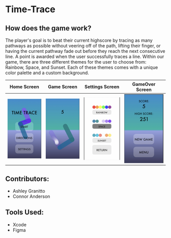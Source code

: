 # Time-Trace

## How does the game work?

The player's goal is to beat their current highscore by tracing as many pathways as possible without veering off of the path, lifting their finger, or having the current pathway fade out before they reach the next consecutive line. A point is awarded when the user successfully traces a line. Within our game, there are three different themes for the user to choose from: Rainbow, Space, and Sunset. Each of these themes comes with a unique color palette and a custom background. 

| Home Screen | Game Screen | Settings Screen | GameOver Screen |
| ---- | ---- | ---- | ----|
| ![](Photos/Home.PNG)| ![](Photos/GameScreen.PNG) | ![](Photos/Settings.PNG) | ![](Photos/GameOver.PNG)

## Contributors:

* Ashley Granitto
* Connor Anderson

## Tools Used:

* Xcode
* Figma
